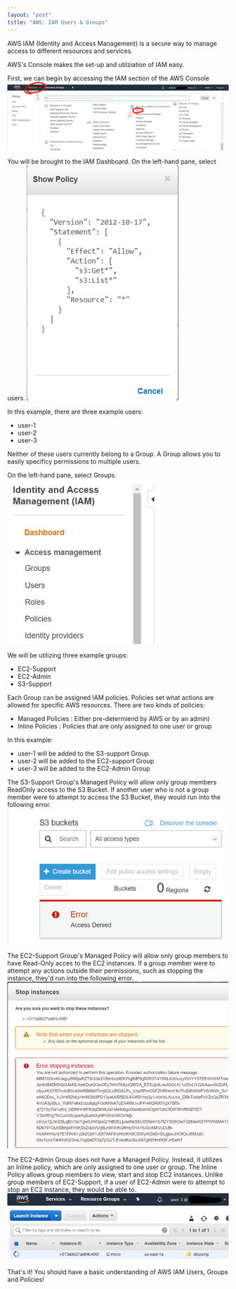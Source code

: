 ```yaml
---
layout: "post"
title: "AWS: IAM Users & Groups"
---
```


AWS IAM (Identity and Access Management) is a secure way to manage access to different resources and services.

AWS's Console makes the set-up and utilziation of IAM easy.

First, we can begin by accessing the IAM section of the AWS Console
![image](/assets/Capture1.PNG)

You will be brought to the IAM Dashboard. On the left-hand pane, select users.
![image](/assets/Capture2.PNG)

In this example, there are three example users:
- user-1
- user-2
- user-3

Neither of these users currently belong to a Group. A Group allows you to easily specificy permissions to multiple users.

On the left-hand pane, select Groups.
![image](/assets/Capture3.PNG)

We will be utilizing three example groups:
- EC2-Support
- EC2-Admin
- S3-Support

Each Group can be assigned IAM policies. Policies set what actions are allowed for specific AWS resources. There are two kinds of policies:

- Managed Policies : Either pre-determiend by AWS or by an admin)
- Inline Policies : Policies that are only assigned to one user or group

In this example:
- user-1 will be added to the S3-support Group
- user-2 will be added to the EC2-support Group
- user-3 will be added to the EC2-Admin Group

The S3-Support Group's Managed Policy will allow only group members ReadOnly access to the S3 Bucket.
If another user who is not a group member were to attempt to access the S3 Bucket, they would run into the following error.
![image](/assets/user2-s3fail.PNG)

The EC2-Support Group's Managed Policy will allow only group members to have Read-Only acces to the EC2 instances. If a group member were to attempt any actions outside their permissions, such as stopping the instance, they'd run into the following error.
![image](/assets/user2-ec2stopfail.PNG) 

The EC2-Admin Group does not have a Managed Policy. Instead, it utilizes an Inline policy, which are only assigned to one user or group. The Inline Policy allows group members to view, start and stop EC2 instances. Unlike group members of EC2-Support, if a user of EC2-Admin were to attempt to stop an EC2 instance, they would be able to.
![image](/assets/user3-ec2stop.PNG)

That's it! You should have a basic understanding of AWS IAM Users, Groups and Policies!
